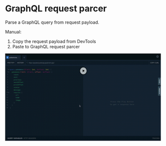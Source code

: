 # GraphQL request parcer

Parse a GraphQL query from request payload.

Manual:
1. Copy the request payload from DevTools
2. Paste to GraphQL request parcer


![Kiku](public/manual_img.gif)
